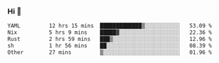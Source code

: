 ### Hi 👋

<!--START_SECTION:waka-->

```txt
YAML         12 hrs 15 mins  █████████████▒░░░░░░░░░░░   53.09 %
Nix          5 hrs 9 mins    █████▓░░░░░░░░░░░░░░░░░░░   22.36 %
Rust         2 hrs 59 mins   ███▒░░░░░░░░░░░░░░░░░░░░░   12.96 %
sh           1 hr 56 mins    ██░░░░░░░░░░░░░░░░░░░░░░░   08.39 %
Other        27 mins         ▒░░░░░░░░░░░░░░░░░░░░░░░░   01.96 %
```

<!--END_SECTION:waka-->
